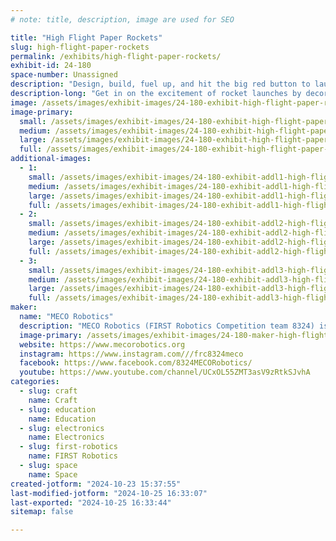 ```yaml
---
# note: title, description, image are used for SEO

title: "High Flight Paper Rockets"
slug: high-flight-paper-rockets
permalink: /exhibits/high-flight-paper-rockets/
exhibit-id: 24-180
space-number: Unassigned
description: "Design, build, fuel up, and hit the big red button to launch your own paper rocket!"
description-long: "Get in on the excitement of rocket launches by decorating, building, and launching your own paper rocket! Visitors will color, cut out, and assemble their own paper rocket, then use a bike pump to fuel up a pressurized launcher. Finally, they can count down and launch the rocket into the air! How high can you go?"
image: /assets/images/exhibit-images/24-180-exhibit-high-flight-paper-rockets-rainbow-rocket-about-to-launch-large.png
image-primary: 
  small: /assets/images/exhibit-images/24-180-exhibit-high-flight-paper-rockets-rainbow-rocket-about-to-launch-small.png
  medium: /assets/images/exhibit-images/24-180-exhibit-high-flight-paper-rockets-rainbow-rocket-about-to-launch-medium.png
  large: /assets/images/exhibit-images/24-180-exhibit-high-flight-paper-rockets-rainbow-rocket-about-to-launch-large.png
  full: /assets/images/exhibit-images/24-180-exhibit-high-flight-paper-rockets-rainbow-rocket-about-to-launch-full.png
additional-images: 
  - 1:
    small: /assets/images/exhibit-images/24-180-exhibit-addl1-high-flight-paper-rockets-rocket-on-the-launchpad-from-the-ground-level-small.jpg
    medium: /assets/images/exhibit-images/24-180-exhibit-addl1-high-flight-paper-rockets-rocket-on-the-launchpad-from-the-ground-level-medium.jpg
    large: /assets/images/exhibit-images/24-180-exhibit-addl1-high-flight-paper-rockets-rocket-on-the-launchpad-from-the-ground-level-large.jpg
    full: /assets/images/exhibit-images/24-180-exhibit-addl1-high-flight-paper-rockets-rocket-on-the-launchpad-from-the-ground-level-full.jpg
  - 2:
    small: /assets/images/exhibit-images/24-180-exhibit-addl2-high-flight-paper-rockets-rocket-on-the-table-small.jpg
    medium: /assets/images/exhibit-images/24-180-exhibit-addl2-high-flight-paper-rockets-rocket-on-the-table-medium.jpg
    large: /assets/images/exhibit-images/24-180-exhibit-addl2-high-flight-paper-rockets-rocket-on-the-table-large.jpg
    full: /assets/images/exhibit-images/24-180-exhibit-addl2-high-flight-paper-rockets-rocket-on-the-table-full.jpg
  - 3:
    small: /assets/images/exhibit-images/24-180-exhibit-addl3-high-flight-paper-rockets-rocket-on-the-launchpad-small.jpg
    medium: /assets/images/exhibit-images/24-180-exhibit-addl3-high-flight-paper-rockets-rocket-on-the-launchpad-medium.jpg
    large: /assets/images/exhibit-images/24-180-exhibit-addl3-high-flight-paper-rockets-rocket-on-the-launchpad-large.jpg
    full: /assets/images/exhibit-images/24-180-exhibit-addl3-high-flight-paper-rockets-rocket-on-the-launchpad-full.jpg
maker: 
  name: "MECO Robotics"
  description: "MECO Robotics (FIRST Robotics Competition team 8324) is a high-school competitive robotics team with FIRST FRC. Besides designing, building, and competing with 120 pound robots, our team brings STEM education, training on teamwork and leadership, and real-life applications of professional and life skills to the underserved community of Bithlo, Florida and the surrounding areas."
  image-primary: /assets/images/exhibit-images/24-180-maker-high-flight-paper-rockets-meco-3c-med-2-medium.png
  website: https://www.mecorobotics.org
  instagram: https://www.instagram.com///frc8324meco
  facebook: https://www.facebook.com/8324MECORobotics/
  youtube: https://www.youtube.com/channel/UCxOL55ZMT3asV9zRtkSJvhA
categories: 
  - slug: craft
    name: Craft
  - slug: education
    name: Education
  - slug: electronics
    name: Electronics
  - slug: first-robotics
    name: FIRST Robotics
  - slug: space
    name: Space
created-jotform: "2024-10-23 15:37:55"
last-modified-jotform: "2024-10-25 16:33:07"
last-exported: "2024-10-25 16:33:44"
sitemap: false

---
```

